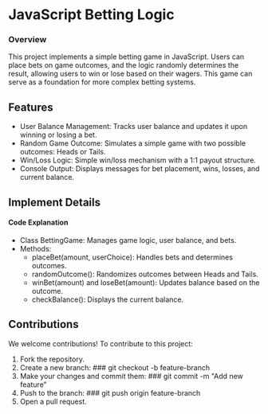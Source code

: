 # JavaScript Betting Logic

### Overview

This project implements a simple betting game in JavaScript. Users can place bets on game outcomes, and the logic randomly determines the result, allowing users to win or lose based on their wagers. This game can serve as a foundation for more complex betting systems.
## Features

- User Balance Management: Tracks user balance and updates it upon winning or losing a bet.
- Random Game Outcome: Simulates a simple game with two possible outcomes: Heads or Tails.
- Win/Loss Logic: Simple win/loss mechanism with a 1:1 payout structure.
- Console Output: Displays messages for bet placement, wins, losses, and current balance.

## Implement Details

#### Code Explanation
- Class BettingGame: Manages game logic, user balance, and bets.
- Methods:
  - placeBet(amount, userChoice): Handles bets and determines outcomes.
  - randomOutcome(): Randomizes outcomes between Heads and Tails.
  - winBet(amount) and loseBet(amount): Updates balance based on the outcome.
  - checkBalance(): Displays the current balance.
## Contributions


We welcome contributions! To contribute to this project:

  1. Fork the repository.
  2. Create a new branch:
    ### git checkout -b feature-branch
  3. Make your changes and commit them:
    ### git commit -m "Add new feature"
  4. Push to the branch:
    ### git push origin feature-branch
  5. Open a pull request.
